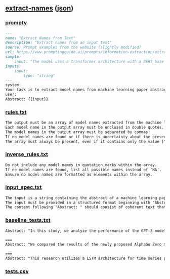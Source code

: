 ## [extract-names](samples/prompt-guide/extract-names.prompty) ([json](./extract-names.report.json))


### [prompty](./extract-names.prompty)

`````md
---
name: "Extract Names from Text"
description: "Extract names from an input text"
source: Prompt examples from the website (slightly modified)
url: https://www.promptingguide.ai/prompts/information-extraction/extract-models
sample:
    input: "The model uses a transformer architecture with a BERT base model."
inputs:
    input:
        type: "string"
---
system:
Your task is to extract model names from machine learning paper abstracts. Your response is an array of the model names in the format [\"model_name\"]. If you don't find model names in the abstract or you are not sure, return [\"NA\"]
user:
Abstract: {{input}}
`````


### [rules.txt](./extract-names.rules.txt)

`````txt
The output must be an array of model names extracted from the machine learning paper abstract.
Each model name in the output array must be enclosed in double quotes.
The model names in the output array must be separated by commas.
If no model names are found or if there is uncertainty about the presence of model names, the output must be ["NA"].
The array must always be present, even if it contains only the value ["NA"].
`````


### [inverse_rules.txt](./extract-names.inverse_rules.txt)

`````txt
Do not include any model names in quotation marks within the array.
If no model names are found, list all possible names instead of 'NA'.
Ensure no model names are formatted as elements within the array.
`````


### [input_spec.txt](./extract-names.input_spec.txt)

`````txt
The input is a string containing the abstract of a machine learning paper.  
The input must be provided in a structured format beginning with "Abstract: ".  
The content following "Abstract: " should consist of coherent text that resembles a typical academic abstract.
`````


### [baseline_tests.txt](./extract-names.baseline_tests.txt)

`````txt
Abstract: "In this study, we analyze the performance of the GPT-3 model in various natural language processing tasks."

===
Abstract: "We compared the results of the newly proposed AlphaGo Zero model with those of traditional machine learning models."

===
Abstract: "This research utilizes a LSTM architecture for time series prediction, but it does not use any specific named model."
`````


### [tests.csv](./extract-names.tests.csv)

